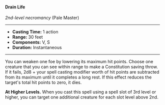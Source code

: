 #### Drain Life
*2nd-level necromancy* (Pale Master)
___
- **Casting Time:** 1 action
- **Range:** 30 feet
- **Components:** V, S
- **Duration:** Instantaneous
---
You can weaken one foe by lowering its maximum hit points. Choose one creature that you can see within range to make a Constitution saving throw. If it fails, 2d8 + your spell casting modifier worth of hit points are subtracted from its maximum until it completes a long rest. If this effect reduces the target's total hit points to zero, it dies.

**At Higher Levels.** When you cast this spell using a spell slot of 3rd level or higher, you can target one additional creature for each slot level above 2nd.
